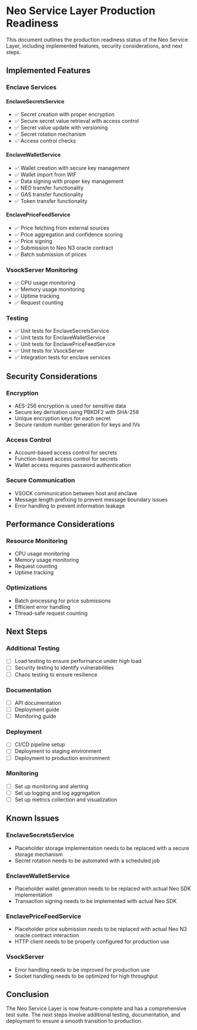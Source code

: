 # Neo Service Layer Production Readiness

This document outlines the production readiness status of the Neo Service Layer, including implemented features, security considerations, and next steps.

## Implemented Features

### Enclave Services

#### EnclaveSecretsService
- ✅ Secret creation with proper encryption
- ✅ Secure secret value retrieval with access control
- ✅ Secret value update with versioning
- ✅ Secret rotation mechanism
- ✅ Access control checks

#### EnclaveWalletService
- ✅ Wallet creation with secure key management
- ✅ Wallet import from WIF
- ✅ Data signing with proper key management
- ✅ NEO transfer functionality
- ✅ GAS transfer functionality
- ✅ Token transfer functionality

#### EnclavePriceFeedService
- ✅ Price fetching from external sources
- ✅ Price aggregation and confidence scoring
- ✅ Price signing
- ✅ Submission to Neo N3 oracle contract
- ✅ Batch submission of prices

### VsockServer Monitoring
- ✅ CPU usage monitoring
- ✅ Memory usage monitoring
- ✅ Uptime tracking
- ✅ Request counting

### Testing
- ✅ Unit tests for EnclaveSecretsService
- ✅ Unit tests for EnclaveWalletService
- ✅ Unit tests for EnclavePriceFeedService
- ✅ Unit tests for VsockServer
- ✅ Integration tests for enclave services

## Security Considerations

### Encryption
- AES-256 encryption is used for sensitive data
- Secure key derivation using PBKDF2 with SHA-256
- Unique encryption keys for each secret
- Secure random number generation for keys and IVs

### Access Control
- Account-based access control for secrets
- Function-based access control for secrets
- Wallet access requires password authentication

### Secure Communication
- VSOCK communication between host and enclave
- Message length prefixing to prevent message boundary issues
- Error handling to prevent information leakage

## Performance Considerations

### Resource Monitoring
- CPU usage monitoring
- Memory usage monitoring
- Request counting
- Uptime tracking

### Optimizations
- Batch processing for price submissions
- Efficient error handling
- Thread-safe request counting

## Next Steps

### Additional Testing
- [ ] Load testing to ensure performance under high load
- [ ] Security testing to identify vulnerabilities
- [ ] Chaos testing to ensure resilience

### Documentation
- [ ] API documentation
- [ ] Deployment guide
- [ ] Monitoring guide

### Deployment
- [ ] CI/CD pipeline setup
- [ ] Deployment to staging environment
- [ ] Deployment to production environment

### Monitoring
- [ ] Set up monitoring and alerting
- [ ] Set up logging and log aggregation
- [ ] Set up metrics collection and visualization

## Known Issues

### EnclaveSecretsService
- Placeholder storage implementation needs to be replaced with a secure storage mechanism
- Secret rotation needs to be automated with a scheduled job

### EnclaveWalletService
- Placeholder wallet generation needs to be replaced with actual Neo SDK implementation
- Transaction signing needs to be implemented with actual Neo SDK

### EnclavePriceFeedService
- Placeholder price submission needs to be replaced with actual Neo N3 oracle contract interaction
- HTTP client needs to be properly configured for production use

### VsockServer
- Error handling needs to be improved for production use
- Socket handling needs to be optimized for high throughput

## Conclusion

The Neo Service Layer is now feature-complete and has a comprehensive test suite. The next steps involve additional testing, documentation, and deployment to ensure a smooth transition to production.
